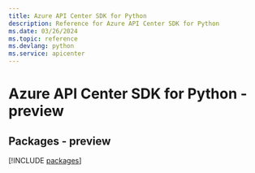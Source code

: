 ```yaml
---
title: Azure API Center SDK for Python
description: Reference for Azure API Center SDK for Python
ms.date: 03/26/2024
ms.topic: reference
ms.devlang: python
ms.service: apicenter
---
```

# Azure API Center SDK for Python - preview
## Packages - preview
[!INCLUDE [packages](api-center-index.md)]